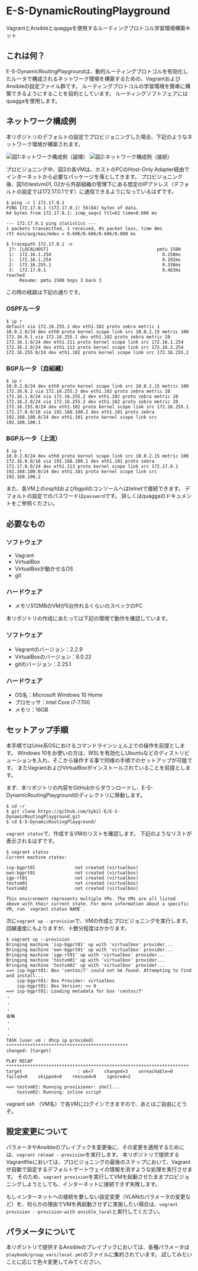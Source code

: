 # E-S-DynamicRoutingPlayground
VagrantとAnsibleとquaggaを使用するルーティングプロトコル学習環境構築キット

## これは何？
E-S-DynamicRoutingPlaygroundは、動的ルーティングプロトコルを有効化したルータで構成されるネットワーク環境を構築するための、VagrantおよびAnsibleの設定ファイル群です。
ルーティングプロトコルの学習環境を簡単に構築できるようにすることを目的としています。
ルーティングソフトフェアにはquaggaを使用します。

## ネットワーク構成例
本リポジトリのデフォルトの設定でプロビジョニングした場合、下記のようなネットワーク環境が構築されます。

![](images/networkdiagram20200805.png "図1:ネットワーク構成例（論理）")
![](images/networkdiagram20200806.png "図2:ネットワーク構成例（接続）")

プロビジョニング中、図2の各VMは、ホストのPCのHost-Only Adapter経由でインターネットから必要なパッケージを落としてきます。
プロビジョニング後、図1のtestvm01, 02から外部組織の管理下にある想定のIPアドレス（デフォルトの設定では172.17.0.1です）に通信できるようになっているはずです。

```
$ ping -c 1 172.17.0.1
PING 172.17.0.1 (172.17.0.1) 56(84) bytes of data.
64 bytes from 172.17.0.1: icmp_seq=1 ttl=62 time=0.606 ms

--- 172.17.0.1 ping statistics ---
1 packets transmitted, 1 received, 0% packet loss, time 0ms
rtt min/avg/max/mdev = 0.606/0.606/0.606/0.000 ms

$ tracepath 172.17.0.1 -n
 1?: [LOCALHOST]                                         pmtu 1500
 1:  172.16.1.254                                          0.258ms
 1:  172.16.1.254                                          0.192ms
 2:  172.16.255.1                                          0.338ms
 3:  172.17.0.1                                            0.483ms reached
     Resume: pmtu 1500 hops 3 back 3
```

この時の経路は下記の通りです。

### OSPFルータ
```
$ ip r
default via 172.16.255.1 dev eth1.102 proto zebra metric 1
10.0.2.0/24 dev eth0 proto kernel scope link src 10.0.2.15 metric 100
172.16.0.1 via 172.16.255.1 dev eth1.102 proto zebra metric 20
172.16.1.0/24 dev eth1.111 proto kernel scope link src 172.16.1.254
172.16.2.0/24 dev eth1.112 proto kernel scope link src 172.16.2.254
172.16.255.0/24 dev eth1.102 proto kernel scope link src 172.16.255.2
```

### BGPルータ（自組織）
```
$ ip r
10.0.2.0/24 dev eth0 proto kernel scope link src 10.0.2.15 metric 100
172.16.0.2 via 172.16.255.2 dev eth1.102 proto zebra metric 20
172.16.1.0/24 via 172.16.255.2 dev eth1.102 proto zebra metric 20
172.16.2.0/24 via 172.16.255.2 dev eth1.102 proto zebra metric 20
172.16.255.0/24 dev eth1.102 proto kernel scope link src 172.16.255.1
172.17.0.0/16 via 192.168.100.2 dev eth1.101 proto zebra
192.168.100.0/24 dev eth1.101 proto kernel scope link src 192.168.100.1
```

### BGPルータ（上流）
```
$ ip r
10.0.2.0/24 dev eth0 proto kernel scope link src 10.0.2.15 metric 100
172.16.0.0/16 via 192.168.100.1 dev eth1.101 proto zebra
172.17.0.0/24 dev eth1.113 proto kernel scope link src 172.17.0.1
192.168.100.0/24 dev eth1.101 proto kernel scope link src 192.168.100.2
```

また、各VM上のospfdおよびbgpdのコンソールへはtelnetで接続できます。
デフォルトの設定でのパスワードは`password`です。
詳しくはquaggaのドキュメントをご参照ください。

## 必要なもの
### ソフトウェア
- Vagrant
- VirtualBox
- VirtualBoxが動かせるOS
- git

### ハードウェア
- メモリ512MBのVMが5台作れるくらいのスペックのPC

本リポジトリの作成にあたっては下記の環境で動作を確認しています。

### ソフトウェア
- Vagrantのバージョン：2.2.9
- VirtualBoxのバージョン：6.0.22
- gitのバージョン：2.25.1

### ハードウェア
- OS名：Microsoft Windows 10 Home
- プロセッサ：Intel Core i7-7700
- メモリ：16GB

## セットアップ手順
本手順ではUnix系OSにおけるコマンドラインシェル上での操作を前提とします。
Windows 10をお使いの方は、WSLを有効化しUbuntuなどのディストリビューションを入れ、そこから操作する事で同様の手順でのセットアップが可能です。
またVagrantおよびVirtualBoxがインストールされていることを前提とします。

まず、本リポジトリの内容をGitHubからダウンロードし、E-S-DynamicRoutingPlaygroundのディレクトリに移動します。

```
$ cd ~/
$ git clone https://github.com/Sybil-E/E-S-DynamicRoutingPlayground.git
$ cd E-S-DynamicRoutingPlayground/
```

`vagrant status`で、作成するVMのリストを確認します。
下記のようなリストが表示されるはずです。

```
$ vagrant status
Current machine states:

isp-bgprt01               not created (virtualbox)
own-bgprt01               not created (virtualbox)
igp-rt01                  not created (virtualbox)
testvm01                  not created (virtualbox)
testvm02                  not created (virtualbox)

This environment represents multiple VMs. The VMs are all listed
above with their current state. For more information about a specific
VM, run `vagrant status NAME`.
```

次に`vagrant up --provision`で、VMの作成とプロビジョニングを実行します。
回線速度にもよりますが、十数分程度はかかります。

```
$ vagrant up --provision
Bringing machine 'isp-bgprt01' up with 'virtualbox' provider...
Bringing machine 'own-bgprt01' up with 'virtualbox' provider...
Bringing machine 'igp-rt01' up with 'virtualbox' provider...
Bringing machine 'testvm01' up with 'virtualbox' provider...
Bringing machine 'testvm02' up with 'virtualbox' provider...
==> isp-bgprt01: Box 'centos/7' could not be found. Attempting to find and install...
    isp-bgprt01: Box Provider: virtualbox
    isp-bgprt01: Box Version: >= 0
==> isp-bgprt01: Loading metadata for box 'centos/7'
・
・
・
省略
・
・
・
TASK [user_vm : dhcp ip provided] **********************************************
changed: [target]

PLAY RECAP *********************************************************************
target                     : ok=7    changed=3    unreachable=0    failed=0    skipped=0    rescued=0    ignored=2

==> testvm02: Running provisioner: shell...
    testvm02: Running: inline script
```

vagrant ssh （VM名）で各VMにログインできますので、あとはご自由にどうぞ。

## 設定変更について
パラメータやAnsibleのプレイブックを変更後に、その変更を適用するためには、`vagrant reload --provision`を実行します。
本リポジトリで提供するVagrantfileにおいては、プロビジョニングの最後のステップにおいて、Vagrantが自動で設定するデフォルトゲートウェイの情報を消すような処理を実行させます。
そのため、`vagrant provision`を実行してVMを起動させたままプロビジョニングしようとしても、インターネットに接続できず失敗します。

もしインターネットへの接続を要しない設定変更（VLANのパラメータの変更など）を、何らかの理由でVMを再起動させずに実施したい場合は、`vagrant provision --provision-with ansible_local`と実行してください。

## パラメータについて
本リポジトリで提供するAnsibleのプレイブックにおいては、各種パラメータは`playbook/group_vars/local.yml`のファイルに集約されています。
試してみたいことに応じて色々変更してみてください。
